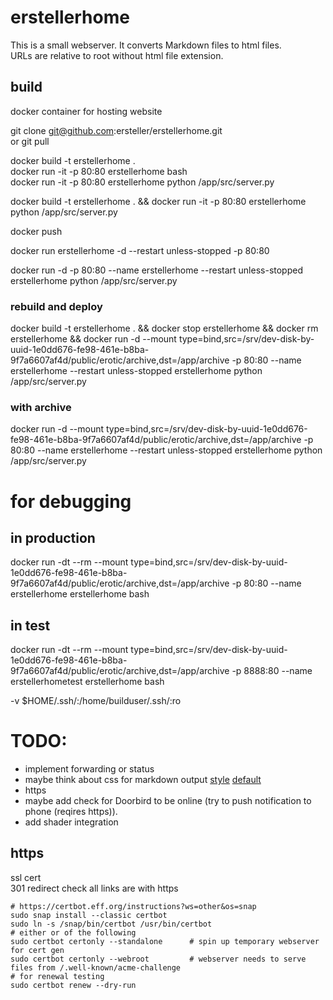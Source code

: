 # erstellerhome
This is a small webserver. It converts Markdown files to html files.  
URLs are relative to root without html file extension.


## build
docker container for hosting website

git clone git@github.com:ersteller/erstellerhome.git  
or 
git pull  

docker build -t erstellerhome .  
docker run -it -p 80:80 erstellerhome bash  
docker run -it -p 80:80 erstellerhome python /app/src/server.py  

docker build -t erstellerhome . && docker run -it -p 80:80  erstellerhome python /app/src/server.py  

docker push 

docker run erstellerhome -d --restart unless-stopped -p 80:80  

docker run -d -p 80:80 --name erstellerhome --restart unless-stopped erstellerhome python /app/src/server.py

### rebuild and deploy
docker build -t erstellerhome . && docker stop erstellerhome && docker rm erstellerhome && docker run -d --mount type=bind,src=/srv/dev-disk-by-uuid-1e0dd676-fe98-461e-b8ba-9f7a6607af4d/public/erotic/archive,dst=/app/archive -p 80:80 --name erstellerhome --restart unless-stopped erstellerhome python /app/src/server.py

### with archive
docker run -d --mount type=bind,src=/srv/dev-disk-by-uuid-1e0dd676-fe98-461e-b8ba-9f7a6607af4d/public/erotic/archive,dst=/app/archive -p 80:80 --name erstellerhome --restart unless-stopped erstellerhome python /app/src/server.py

# for debugging
## in production
docker run -dt --rm --mount  type=bind,src=/srv/dev-disk-by-uuid-1e0dd676-fe98-461e-b8ba-9f7a6607af4d/public/erotic/archive,dst=/app/archive -p 80:80 --name erstellerhome erstellerhome bash
## in test
docker run -dt --rm --mount  type=bind,src=/srv/dev-disk-by-uuid-1e0dd676-fe98-461e-b8ba-9f7a6607af4d/public/erotic/archive,dst=/app/archive -p 8888:80 --name erstellerhometest erstellerhome bash

-v $HOME/.ssh/:/home/builduser/.ssh/:ro

# TODO:
- implement forwarding or status 
- maybe think about css for markdown output  [style](https://github.com/jasonm23/markdown-css-themes/blob/gh-pages/markdown1.css) [default](https://raw.githubusercontent.com/richleland/pygments-css/master/default.css)
- https
- maybe add check for Doorbird to be online (try to push notification to phone (reqires https)). 
- add shader integration

## https 
ssl cert  
301 redirect 
check all links are with https  

```
# https://certbot.eff.org/instructions?ws=other&os=snap
sudo snap install --classic certbot  
sudo ln -s /snap/bin/certbot /usr/bin/certbot  
# either or of the following   
sudo certbot certonly --standalone      # spin up temporary webserver for cert gen  
sudo certbot certonly --webroot         # webserver needs to serve files from /.well-known/acme-challenge
# for renewal testing 
sudo certbot renew --dry-run
```

